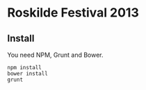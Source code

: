 # Roskilde Festival 2013

## Install

You need NPM, Grunt and Bower.

    npm install
    bower install
    grunt

